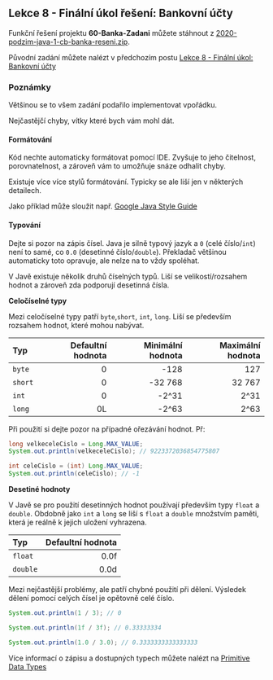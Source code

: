 Lekce 8 - Finální úkol řešení: Bankovní účty
-----------------------

Funkční řešení projektu **60-Banka-Zadani** můžete stáhnout z
[2020-podzim-java-1-cb-banka-reseni.zip](/data/2020-podzim/java-1-ceske-budejovice/2020-podzim-java-1-cb-banka-reseni.zip).

Původní zadání můžete nalézt v předchozím postu [Lekce 8 - Finální úkol: Bankovní účty](finalni-ukol.html)

### Poznámky

Většinou se to všem zadání podařilo implementovat vpořádku.

Nejčastějčí chyby, vítky které bych vám mohl dát.

#### Formátování

Kód nechte automaticky formátovat pomocí IDE.
Zvyšuje to jeho čitelnost, porovnatelnost, a zároveň vám to umožňuje snáze odhalit chyby.

Existuje více více stylů formátování.
Typicky se ale liší jen v některých detailech.

Jako příklad může sloužit např. [Google Java Style Guide](https://google.github.io/styleguide/javaguide.html) 

#### Typování

Dejte si pozor na zápis čísel.
Java je silně typový jazyk a `0` (celé číslo/`int`) není to samé, co `0.0` (desetinné číslo/`double`).
Překladač většinou automaticky toto opravuje, ale nelze na to vždy spoléhat.

V Javě existuje několik druhů číselných typů.
Liší se velikostí/rozsahem hodnot a zároveň zda podporují desetinná čísla.

**Celočíselné typy**

Mezi celočíselné typy patří `byte`,`short`, `int`, `long`.
Liší se především rozsahem hodnot, které mohou nabývat.

| Typ       | Defaultní hodnota | Minimální hodnota | Maximální hodnota |
|:----------|------------------:|------------------:|------------------:|
| `byte`    |                 0 |              -128 |               127 |
| `short`   |                 0 |           -32 768 |            32 767 |
| `int`     |                 0 |             -2^31 |              2^31 |
| `long`    |                0L |             -2^63 |              2^63 |

Při použití si dejte pozor na případné ořezávání hodnot.
Př:

```java
long velkeceleCislo = Long.MAX_VALUE;
System.out.println(velkeceleCislo); // 9223372036854775807

int celeCislo = (int) Long.MAX_VALUE;
System.out.println(celeCislo); // -1
```

**Desetiné hodnoty**

V Javě se pro použití desetinných hodnot používají především typy `float` a `double`.
Obdobně jako `int` a `long` se liší s `float` a `double` množstvím paměti, která je reálně k jejich uložení vyhrazena.

| Typ       | Defaultní hodnota |
|:----------|------------------:|
| `float`   |              0.0f |
| `double`  |              0.0d |

Mezi nejčastější problémy, ale patří chybné použití při dělení.
Výsledek dělení pomocí celých čísel je opětovně celé číslo.

```java
System.out.println(1 / 3); // 0

System.out.println(1f / 3f); // 0.33333334

System.out.println(1.0 / 3.0); // 0.3333333333333333
```

Více informací o zápisu a dostupných typech můžete nalézt na
[Primitive Data Types](https://docs.oracle.com/javase/tutorial/java/nutsandbolts/datatypes.html)

